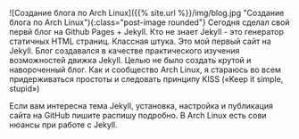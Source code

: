 ![Создание блога по Arch Linux]({{% site.url %}}/img/blog.jpg "Создание блога по Arch Linux"){:class="post-image rounded"} Сегодня сделал свой первй блог на Github Pages + Jekyll. Кто не знает Jekyll - это генератор статичных HTML страниц. Классная штука. Это мой первый сайт на Jekyll. Блог создавался в качестве практического изучения возможностей движка Jekyll. Целью не было создать крутой и навороченный блог. Как и сообщество Arch Linux, я стараюсь во всем придерживаться простоты и следовать принципу KISS («Keep it simple, stupid»)

Если вам интересна тема Jekyll, установка, настройка и публикация сайта на GitHub пишите распишу подробно. В Arch Linux есть сови нюансы при работе с Jekyll.
